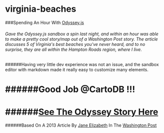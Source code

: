 virginia-beaches
================

###Spending An Hour With [Odyssey.js](http://cartodb.github.io/odyssey.js/)

###### Gave the Odyssey.js sandbox a spin last night, and within an hour was able to make a pretty cool story/map out of a Washington Post story. The article discusses 5 of Virginia's best beaches you've never heard, and to no surprise, they are all within the Hampton Roads region, where I live.  

######Having very little dev experience was not an issue, and the sandbox editor with markdown made it really easy to customize many elements.

######Good Job @CartoDB !!!
================
######[See The Odyssey Story Here](http://jonahadkins.github.io/virginia-beaches/)  
================
######Based On A 2013 Article By [Jane Elizabeth](https://twitter.com/JaneEliz) In The [Washington Post](http://www.washingtonpost.com/local/skip-the-boardwalk-tunnels-5-virginia-beaches-youve-never-heard-of/2013/06/04/5d8a7ce4-cd37-11e2-9f1a-1a7cdee20287_story.html)

